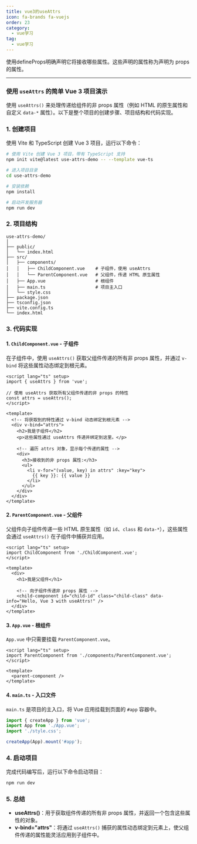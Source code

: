 ```yaml
---
title: vue3的useAttrs
icon: fa-brands fa-vuejs
order: 23
category:
  - vue学习
tag:
  - vue学习
---
```





使用defineProps明确声明它将接收哪些属性。这些声明的属性称为声明为 props 的属性。

------



### 使用 `useAttrs` 的简单 Vue 3 项目演示

使用 `useAttrs()` 来处理传递给组件的非 props 属性（例如 HTML 的原生属性和自定义 `data-*` 属性）。以下是整个项目的创建步骤、项目结构和代码实现。

### 1. 创建项目

使用 Vite 和 TypeScript 创建 Vue 3 项目，运行以下命令：

```bash
# 使用 Vite 创建 Vue 3 项目，带有 TypeScript 支持
npm init vite@latest use-attrs-demo -- --template vue-ts

# 进入项目目录
cd use-attrs-demo

# 安装依赖
npm install

# 启动开发服务器
npm run dev
```

### 2. 项目结构

```
use-attrs-demo/
│
├── public/
│   └── index.html
├── src/
│   ├── components/
│   │   ├── ChildComponent.vue    # 子组件，使用 useAttrs
│   │   └── ParentComponent.vue   # 父组件，传递 HTML 原生属性
│   ├── App.vue                   # 根组件
│   ├── main.ts                   # 项目主入口
│   └── style.css
├── package.json
├── tsconfig.json
├── vite.config.ts
└── index.html
```

### 3. 代码实现

#### 1. `ChildComponent.vue` - 子组件

在子组件中，使用 `useAttrs()` 获取父组件传递的所有非 props 属性，并通过 `v-bind` 将这些属性动态绑定到根元素。

```vue
<script lang="ts" setup>
import { useAttrs } from 'vue';

// 使用 useAttrs 获取所有父组件传递的非 props 的特性
const attrs = useAttrs();  
</script>

<template>
  <!-- 将获取到的特性通过 v-bind 动态绑定到根元素 -->
  <div v-bind="attrs">
    <h2>我是子组件</h2>
    <p>这些属性通过 useAttrs 传递并绑定到这里。</p>

    <!-- 遍历 attrs 对象，显示每个传递的属性 -->
    <div>
      <h3>接收到的非 props 属性:</h3>
      <ul>
        <li v-for="(value, key) in attrs" :key="key">
          {{ key }}: {{ value }}
        </li>
      </ul>
    </div>
  </div>
</template>
```

#### 2. `ParentComponent.vue` - 父组件

父组件向子组件传递一些 HTML 原生属性（如 `id`、`class` 和 `data-*`），这些属性会通过 `useAttrs()` 在子组件中捕获并应用。

```vue
<script lang="ts" setup>
import ChildComponent from './ChildComponent.vue';
</script>

<template>
  <div>
    <h1>我是父组件</h1>

    <!-- 向子组件传递非 props 属性 -->
    <child-component id="child-id" class="child-class" data-info="Hello, Vue 3 with useAttrs!" />
  </div>
</template>
```

#### 3. `App.vue` - 根组件

`App.vue` 中只需要挂载 `ParentComponent.vue`。

```vue
<script lang="ts" setup>
import ParentComponent from './components/ParentComponent.vue';
</script>

<template>
  <parent-component />
</template>
```

#### 4. `main.ts` - 入口文件

`main.ts` 是项目的主入口，将 Vue 应用挂载到页面的 `#app` 容器中。

```ts
import { createApp } from 'vue';
import App from './App.vue';
import './style.css';

createApp(App).mount('#app');
```

### 4. 启动项目

完成代码编写后，运行以下命令启动项目：

```bash
npm run dev
```

### 5. 总结

- **useAttrs()**：用于获取组件传递的所有非 props 属性，并返回一个包含这些属性的对象。
- **v-bind="attrs"**：将通过 `useAttrs()` 捕获的属性动态绑定到元素上，使父组件传递的属性能灵活应用到子组件中。
